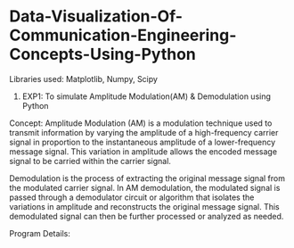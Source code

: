 # Data-Visualization-Of-Communication-Engineering-Concepts-Using-Python

Libraries used: Matplotlib, Numpy, Scipy

1) EXP1: To simulate Amplitude Modulation(AM) & Demodulation using Python

Concept: Amplitude Modulation (AM) is a modulation technique used to transmit information by varying the amplitude of a high-frequency carrier signal in proportion to the instantaneous amplitude of a lower-frequency message signal. This variation in amplitude allows the encoded message signal to be carried within the carrier signal.

Demodulation is the process of extracting the original message signal from the modulated carrier signal. In AM demodulation, the modulated signal is passed through a demodulator circuit or algorithm that isolates the variations in amplitude and reconstructs the original message signal. This demodulated signal can then be further processed or analyzed as needed.

Program Details: 
